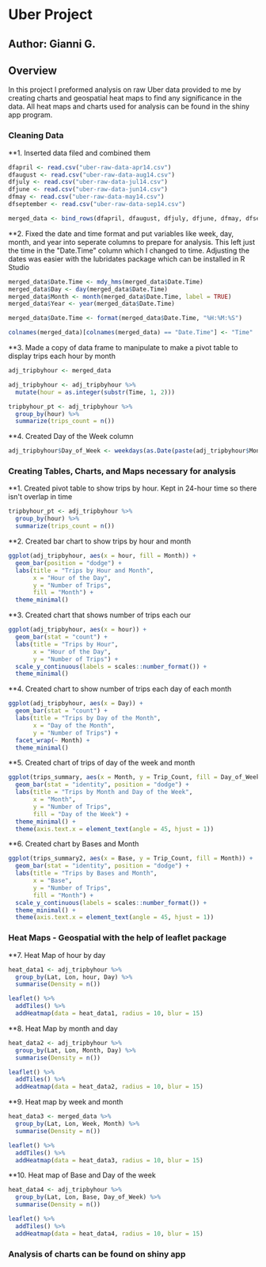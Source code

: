 # Uber Project
## Author: Gianni G.
## Overview
  In this project I preformed analysis on raw Uber data provided to me by creating charts and geospatial heat maps to find any significance in the data. All heat maps and charts used for analysis can be found in the shiny app program.

### Cleaning Data

**1. Inserted data filed and combined them

```r
dfapril <- read.csv("uber-raw-data-apr14.csv")
dfaugust <- read.csv("uber-raw-data-aug14.csv")
dfjuly <- read.csv("uber-raw-data-jul14.csv")
dfjune <- read.csv("uber-raw-data-jun14.csv")
dfmay <- read.csv("uber-raw-data-may14.csv")
dfseptember <- read.csv("uber-raw-data-sep14.csv")

merged_data <- bind_rows(dfapril, dfaugust, dfjuly, dfjune, dfmay, dfseptember)
```
**2. Fixed the date and time format and put variables like week, day, month, and year into seperate columns to prepare for analysis. This left just the time in the "Date.Time" column which I changed to time. Adjusting the dates was easier with the lubridates package which can be installed in R Studio

```r
merged_data$Date.Time <- mdy_hms(merged_data$Date.Time)
merged_data$Day <- day(merged_data$Date.Time)
merged_data$Month <- month(merged_data$Date.Time, label = TRUE)
merged_data$Year <- year(merged_data$Date.Time)

merged_data$Date.Time <- format(merged_data$Date.Time, "%H:%M:%S")

colnames(merged_data)[colnames(merged_data) == "Date.Time"] <- "Time"
```
**3. Made a copy of data frame to manipulate to make a pivot table to display trips each hour by month

```r
adj_tripbyhour <- merged_data

adj_tripbyhour <- adj_tripbyhour %>%
  mutate(hour = as.integer(substr(Time, 1, 2)))

tripbyhour_pt <- adj_tripbyhour %>%
  group_by(hour) %>%
  summarize(trips_count = n())
```
**4. Created Day of the Week column

```r
adj_tripbyhour$Day_of_Week <- weekdays(as.Date(paste(adj_tripbyhour$Month, adj_tripbyhour$Day), format = "%B %d"))
```

### Creating Tables, Charts, and Maps necessary for analysis

**1. Created pivot table to show trips by hour. Kept in 24-hour time so there isn't overlap in time
```r
tripbyhour_pt <- adj_tripbyhour %>%
  group_by(hour) %>%
  summarize(trips_count = n())
```

**2. Created bar chart to show trips by hour and month
```r
ggplot(adj_tripbyhour, aes(x = hour, fill = Month)) +
  geom_bar(position = "dodge") +
  labs(title = "Trips by Hour and Month",
       x = "Hour of the Day",
       y = "Number of Trips",
       fill = "Month") +
  theme_minimal()
```

**3. Created chart that shows number of trips each our
```r
ggplot(adj_tripbyhour, aes(x = hour)) +
  geom_bar(stat = "count") +
  labs(title = "Trips by Hour",
       x = "Hour of the Day",
       y = "Number of Trips") +
  scale_y_continuous(labels = scales::number_format()) + 
  theme_minimal()
```

**4. Created chart to show number of trips each day of each month
```r
ggplot(adj_tripbyhour, aes(x = Day)) +
  geom_bar(stat = "count") +
  labs(title = "Trips by Day of the Month",
       x = "Day of the Month",
       y = "Number of Trips") +
  facet_wrap(~ Month) +
  theme_minimal()
```

**5. Created chart of trips of day of the week and month
```r
ggplot(trips_summary, aes(x = Month, y = Trip_Count, fill = Day_of_Week)) +
  geom_bar(stat = "identity", position = "dodge") +
  labs(title = "Trips by Month and Day of the Week",
       x = "Month",
       y = "Number of Trips",
       fill = "Day of the Week") +
  theme_minimal() +
  theme(axis.text.x = element_text(angle = 45, hjust = 1))
```

**6. Created chart by Bases and Month
```r
ggplot(trips_summary2, aes(x = Base, y = Trip_Count, fill = Month)) +
  geom_bar(stat = "identity", position = "dodge") +
  labs(title = "Trips by Bases and Month",
       x = "Base",
       y = "Number of Trips",
       fill = "Month") +
  scale_y_continuous(labels = scales::number_format()) + 
  theme_minimal() +
  theme(axis.text.x = element_text(angle = 45, hjust = 1))
```
### Heat Maps - Geospatial with the help of leaflet package
**7. Heat Map of hour by day
```r
heat_data1 <- adj_tripbyhour %>%
  group_by(Lat, Lon, hour, Day) %>%
  summarise(Density = n())

leaflet() %>%
  addTiles() %>%
  addHeatmap(data = heat_data1, radius = 10, blur = 15)
```

**8. Heat Map by month and day
```r
heat_data2 <- adj_tripbyhour %>%
  group_by(Lat, Lon, Month, Day) %>%
  summarise(Density = n())

leaflet() %>%
  addTiles() %>%
  addHeatmap(data = heat_data2, radius = 10, blur = 15)
```

**9. Heat map by week and month
```r
heat_data3 <- merged_data %>%
  group_by(Lat, Lon, Week, Month) %>%
  summarise(Density = n())

leaflet() %>%
  addTiles() %>%
  addHeatmap(data = heat_data3, radius = 10, blur = 15)
```

**10. Heat map of Base and Day of the week
```r
heat_data4 <- adj_tripbyhour %>%
  group_by(Lat, Lon, Base, Day_of_Week) %>%
  summarise(Density = n())

leaflet() %>%
  addTiles() %>%
  addHeatmap(data = heat_data4, radius = 10, blur = 15)
```
### Analysis of charts can be found on shiny app



